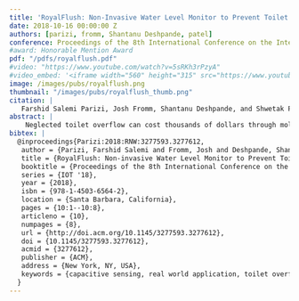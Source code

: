 ```yaml
---
title: 'RoyalFlush: Non-Invasive Water Level Monitor to Prevent Toilet Overflows'
date: 2018-10-16 00:00:00 Z
authors: [parizi, fromm, Shantanu Deshpande, patel]
conference: Proceedings of the 8th International Conference on the Internet of Things, 2018
#award: Honorable Mention Award
pdf: "/pdfs/royalflush.pdf"
#video: "https://www.youtube.com/watch?v=5sRKh3rPzyA"
#video_embed: '<iframe width="560" height="315" src="https://www.youtube.com/embed/5sRKh3rPzyA" frameborder="0" allowfullscreen></iframe>'
image: /images/pubs/royalflush.png
thumbnail: "/images/pubs/royalflush_thumb.png"
citation: |
   Farshid Salemi Parizi, Josh Fromm, Shantanu Deshpande, and Shwetak Patel. 2018. RoyalFlush: non-invasive water level monitor to prevent toilet overflows. In Proceedings of the 8th International Conference on the Internet of Things (IOT '18). ACM, New York, NY, USA, Article 10, 8 pages. DOI: https://doi.org/10.1145/3277593.327761
abstract: |
    Neglected toilet overflow can cost thousands of dollars through mold growth and damage to furniture, upholstery, electronics, and household appliances. We propose RoyalFlush: a novel non-invasive overflow system meant to detect such events in their early stages and prevent them from escalating. RoyalFlush uses a floating capacitive sensing technique that relies on the sizable difference between the dielectric constants of water and air for tracking changes in the water level. Capacitive sensing in this way does not require any hardware inside the toilet bowl. RoyalFlush consumes only 150 μW of continuous power, allowing it to operate for a couple of years on a 9 volt 625 mAh alkaline battery. We evaluate RoyalFlush on 10 different toilets in a controlled 60-minute experiment to validate its functionality. Additionally, we deployed RoyalFlush into 5 homes for 24 hours to test in real-world scenarios. During the real-world deployment, RoyalFlush identified overflow events with a precision of 98.16% and a recall of 100%.
bibtex: |
  @inproceedings{Parizi:2018:RNW:3277593.3277612,
   author = {Parizi, Farshid Salemi and Fromm, Josh and Deshpande, Shantanu and Patel, Shwetak},
   title = {RoyalFlush: Non-invasive Water Level Monitor to Prevent Toilet Overflows},
   booktitle = {Proceedings of the 8th International Conference on the Internet of Things},
   series = {IOT '18},
   year = {2018},
   isbn = {978-1-4503-6564-2},
   location = {Santa Barbara, California},
   pages = {10:1--10:8},
   articleno = {10},
   numpages = {8},
   url = {http://doi.acm.org/10.1145/3277593.3277612},
   doi = {10.1145/3277593.3277612},
   acmid = {3277612},
   publisher = {ACM},
   address = {New York, NY, USA},
   keywords = {capacitive sensing, real world application, toilet overflow detection},
  } 
---
```

